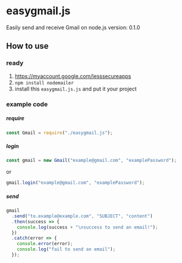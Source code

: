 # easygmail.js
Easily send and receive Gmail on node.js
version: 0.1.0

## How to use
### ready
1. https://myaccount.google.com/lesssecureapps
1. `npm install nodemailer`
1. install this `easygmail.js.js` and put it your project
### example code
##### require
```js
const Gmail = require("./easygmail.js");
```
##### login
```js
const gmail = new Gmail("example@gmail.com", "examplePassword");
```
or
```js
gmail.login("example@gmail.com", "examplePassword");
```
##### send
```js
gmail
  .send("to.example@example.com", "SUBJECT", "content")
  .then(success => {
    console.log(success + "\nsuccess to send an email!");
  })
  .catch(error => {
    console.error(error);
    console.log("fail to send an email");
  });
```
